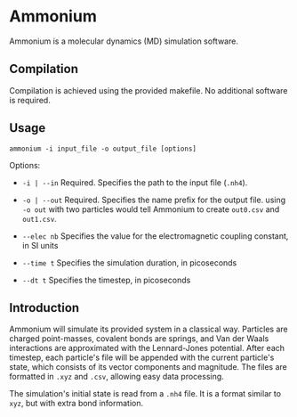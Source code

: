 # Ammonium

Ammonium is a molecular dynamics (MD) simulation software.

## Compilation

Compilation is achieved using the provided makefile. No additional software is required.

## Usage

`ammonium -i input_file -o output_file [options]`

Options:

- `-i | --in` Required. Specifies the path to the input file (`.nh4`).

- `-o | --out` Required. Specifies the name prefix for the output file. using `-o out` with two particles would tell Ammonium to create `out0.csv` and `out1.csv`.

- `--elec nb` Specifies the value for the electromagnetic coupling constant, in SI units

- `--time t` Specifies the simulation duration, in picoseconds

- `--dt t` Specifies the timestep, in picoseconds

## Introduction

Ammonium will simulate its provided system in a classical way. Particles are charged point-masses, covalent bonds are springs, and Van der Waals interactions are approximated with the Lennard-Jones potential. After each timestep, each particle's file will be appended with the current particle's state, which consists of its vector components and magnitude. The files are formatted in `.xyz` and `.csv`, allowing easy data processing.

The simulation's initial state is read from a `.nh4` file. It is a format similar to `xyz`, but with extra bond information.
